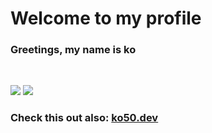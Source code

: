 # Welcome to my profile

### Greetings, my name is ko

<br />

![](https://github-readme-stats.vercel.app/api/top-langs/?username=ko50&layout=compact&hide=html&theme=nord)
![](https://github-readme-stats.vercel.app/api?username=ko50&count_private=true&show_icons=true&theme=nord)

### Check this out also: [ko50.dev](https://ko50.dev)
